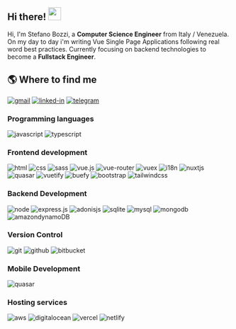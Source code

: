 ## Hi there! <img src="https://media.giphy.com/media/hvRJCLFzcasrR4ia7z/giphy.gif" width="29px">
Hi, I'm Stefano Bozzi, a **Computer Science Engineer** from Italy / Venezuela. On my day to day i'm writing Vue Single Page Applications following real word best practices.
Currently focusing on backend technologies to become a **Fullstack Engineer**.


## 🌎 Where to find me
[![gmail](https://img.shields.io/badge/Gmail-D14836?style=flat&logo=Gmail&logoColor=white)](mailto:bozzistef@gmail.com)
[![linked-in](https://img.shields.io/badge/Linked_In-0077B5?style=flat&logo=LinkedIn&logoColor=white)](https://www.linkedin.com/in/stefano-bozzi)
[![telegram](https://img.shields.io/badge/Telegram-2CA5E0?logo=telegram&logoColor=white&style=flat)](https://t.me/stefano_bozzi)

### Programming languages
![javascript](https://img.shields.io/badge/JavaScript-323330?style=flat&logo=javascript&logoColor=F7DF1E)
![typescript](https://img.shields.io/badge/typescript-%23007ACC.svg?logo=typescript&logoColor=white&style=flat)

### Frontend development
![html](https://img.shields.io/badge/HTML5-E34F26?style=flat&logo=html5&logoColor=white)
![css](https://img.shields.io/badge/CSS3-1572B6?style=flat&logo=css3&logoColor=white)
![sass](https://img.shields.io/badge/SASS-hotpink.svg?logo=SASS&logoColor=white&style=flat)
![vue.js](https://img.shields.io/badge/Vuejs-%2335495e.svg?style=flat&logo=vuedotjs&logoColor=%234FC08D)
![vue-router](https://img.shields.io/badge/Vue_Router-CA4245g?style=flat&logoColor=%234FC08D)
![vuex](https://img.shields.io/badge/Vuex-CA4245g?style=flat&logoColor=white)
![i18n](https://img.shields.io/badge/i18n-black?logo=nuxt.js&logoColor=white&style=flat)
![nuxtjs](https://img.shields.io/badge/Nuxt-black?logo=nuxt.js&logoColor=white&style=flat)
![quasar](https://img.shields.io/badge/Quasar-16B7FB?stexyle=flat&logo=quasar&logoColor=black)
![vuetify](https://img.shields.io/badge/Vuetify-1867C0?logo=vuetify&logoColor=AEDDFF&style=flat)
![buefy](https://img.shields.io/badge/Buefy-7957D5?logo=buefy&logoColor=48289E&style=flat)
![bootstrap](https://img.shields.io/badge/Bootstrap-%23563D7C.svg?logo=bootstrap&logoColor=white&style=flat)
![tailwindcss](https://img.shields.io/badge/TailwindCSS-%2338B2AC.svg?logo=tailwind-css&logoColor=white)

### Backend Development
![node](https://img.shields.io/badge/Node.js-339933?style=flat&logo=node-dot-js&logoColor=white)
![express.js](https://img.shields.io/badge/Express.js-%23404d59.svg?logo=express&logoColor=%2361DAFB&style=flat)
![adonisjs](https://img.shields.io/badge/Adonisjs-%23220052.svg?logo=adonisjs&logoColor=white&style=flat)
![sqlite](https://img.shields.io/badge/SQLite-07405E?style=flat&logo=sqlite&logoColor=white)
![mysql](https://img.shields.io/badge/MySQL-00000F?style=flat&logo=mysql&logoColor=white)
![mongodb](https://img.shields.io/badge/MongoDB-47A248?style=flat&logo=mongodb&logoColor=white)
![amazondynamoDB](https://img.shields.io/badge/Amazon%20DynamoDB-4053D6?&logo=Amazon%20DynamoDB&logoColor=white)

### Version Control
![git](https://img.shields.io/badge/Git-%23F05033.svg?logo=git&logoColor=white&flat)
![github](https://img.shields.io/badge/Github-%23121011.svg?logo=github&logoColor=white&flat)
![bitbucket](https://img.shields.io/badge/Bitbucket-%230047B3.svg?logo=bitbucket&logoColor=white&flat)

### Mobile Development
![quasar](https://img.shields.io/badge/Quasar-16B7FB?style=flat&logo=quasar&logoColor=black)

### Hosting services
![aws](https://img.shields.io/badge/Aws-%23FF9900.svg?logo=amazon-aws&logoColor=white)
![digitalocean](https://img.shields.io/badge/DigitalOcean-%230167ff.svg?logo=digitalOcean&logoColor=white)
![vercel](https://img.shields.io/badge/vercel-%23000000.svg?logo=Vercel&logoColor=white)
![netlify](https://img.shields.io/badge/netlify-%23000000.svg?logo=Netlify&logoColor=#00C7B7)

